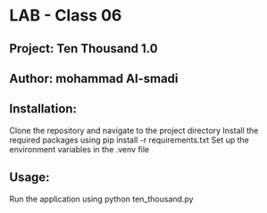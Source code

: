 # LAB - Class 06

## Project: Ten Thousand 1.0

## Author: mohammad Al-smadi

## Installation:
Clone the repository and navigate to the project directory
Install the required packages using pip install -r requirements.txt
Set up the environment variables in the .venv file
## Usage:
Run the application using python ten_thousand.py

